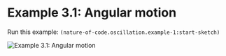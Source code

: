 # Example 3.1: Angular motion

Run this example: `(nature-of-code.oscillation.example-1:start-sketch)`

![Example 3.1: Angular motion](https://raw.githubusercontent.com/mark-gerarts/nature-of-code/master/screenshots/Example%203.1%3A%20Angular%20motion.gif)